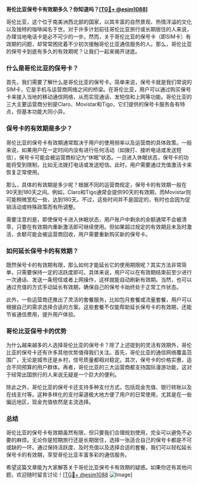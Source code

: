 **哥伦比亚保号卡有效期多久？你知道吗？[[TG💪+ @esim1088](https://t.me/s/esim1088)]**

哥伦比亚，这个位于南美洲西北部的国家，以其丰富的自然景观、热情洋溢的文化以及独特的咖啡闻名于世。对于许多计划前往哥伦比亚旅行或长期居住的人来说，办理当地电话卡是必不可少的一步。然而，关于哥伦比亚的保号卡（即SIM卡）有效期的问题，却常常困扰着不少初次接触哥伦比亚通信服务的人。那么，哥伦比亚的保号卡到底有多久的有效期呢？让我们一起来揭开谜底。

### 什么是哥伦比亚的保号卡？

首先，我们需要了解什么是哥伦比亚的保号卡。简单来说，保号卡就是我们常说的SIM卡，它是手机与运营商网络之间的桥梁。在哥伦比亚，用户可以通过购买保号卡来接入当地的移动通信网络，从而实现通话、发短信和上网等功能。哥伦比亚的三大主要运营商分别是Claro、Movistar和Tigo，它们提供的保号卡服务各有特点，但基本功能大同小异。

### 保号卡的有效期是多少？

哥伦比亚的保号卡有效期通常取决于用户的使用频率以及运营商的具体政策。一般来说，如果用户在一定时间内没有进行任何活动（如拨打、接听电话或发送短信），保号卡可能会被运营商标记为“休眠”状态。一旦进入休眠状态，保号卡的功能将受到限制，比如无法拨打电话或发送短信。此时，用户需要通过充值激活卡来恢复正常使用。

那么，具体的有效期是多少呢？根据不同的运营商规定，保号卡的有效期一般在90天到180天之间。例如，Claro和Tigo通常会提供90天的有效期，而Movistar则可能稍微宽松一些，达到180天。不过，这些时间并不是固定的，有时也会因为促销活动或特殊政策而有所调整。

需要注意的是，即使保号卡进入休眠状态，用户账户中剩余的余额通常不会被清零，只要在有效期内重新激活即可继续使用。但如果超过规定的有效期且未及时激活，余额可能会被运营商回收，用户需要重新购买新的保号卡。

### 如何延长保号卡的有效期？

既然保号卡的有效期有限，那么如何才能延长它的使用期限呢？其实方法非常简单，只需要保持一定的活跃度即可。具体来说，用户可以在有效期结束前至少进行一次通话、发送一条短信或者上网操作，这样就能自动刷新有效期。当然，也可以通过充值的方式手动延长有效期，确保自己的保号卡始终处于正常工作状态。

此外，一些运营商还推出了灵活的套餐服务，比如包月套餐或流量套餐，用户可以根据自己的需求选择合适的方案。这些套餐不仅能帮助延长保号卡的有效期，还能节省通信费用，提升用户体验。

### 哥伦比亚保号卡的优势

为什么越来越多的人选择哥伦比亚的保号卡？除了上述提到的灵活有效期外，哥伦比亚的保号卡还有许多其他优势值得我们关注。首先，哥伦比亚的通信网络覆盖范围广，无论是城市还是乡村，信号质量都相对稳定。其次，保号卡的价格实惠，适合不同预算的用户群体。再者，哥伦比亚的三大运营商都支持国际漫游功能，这对于经常出国旅行的人来说无疑是一个巨大的便利。

除此之外，哥伦比亚的保号卡还支持多种支付方式，包括现金充值、银行转账以及在线支付等。这种多样化的支付渠道极大地方便了用户的日常使用，尤其是在一些偏远地区，现金充值依然是主流选择。

### 总结

哥伦比亚的保号卡有效期虽然有限，但只要我们合理规划使用，完全可以避免不必要的麻烦。无论你是短期旅行还是长期居住，选择一张适合自己的保号卡都是不可或缺的一环。通过保持活跃度、及时充值以及选择合适的套餐，我们可以轻松延长保号卡的有效期，享受哥伦比亚丰富多彩的通信服务。

希望这篇文章能为大家解答关于哥伦比亚保号卡有效期的疑惑。如果你还有其他问题，欢迎随时留言讨论！[[TG💪+ @esim1088](https://t.me/s/esim1088) ![Image](https://i.postimg.cc/4NQfJmqS/Snipaste-2025-05-13-00-14-12.png)]